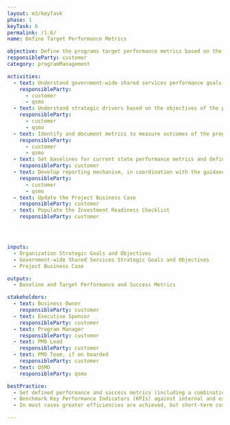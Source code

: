 ```yaml
---
layout: m3/keyTask
phase: 1
keyTask: 6
permalink: /1.6/
name: Define Target Performance Metrics

objective: Define the programs target performance metrics based on the strategic objectives of the organization.
responsibleParty: customer
category: programManagement

activities:
  - text: Understand government-wide shared services performance goals and strategic drivers based on the objectives of the program
    responsibleParty:
      - customer
      - qsmo
  - text: Understand strategic drivers based on the objectives of the program
    responsibleParty:
      - customer
      - qsmo
  - text: Identify and document metrics to measure outcomes of the program against government-wide shared services performance goals and strategic drivers
    responsibleParty:
      - customer
      - qsmo
  - text: Set baselines for current state performance metrics and define success targets expected to be achieved after completion of the program
    responsibleParty: customer
  - text: Develop reporting mechanism, in coordination with the guidance set forth in the QSMO Performance Management Framework, and timeline to report on metrics after migration Go-Live
    responsibleParty:
      - customer
      - qsmo
  - text: Update the Project Business Case
    responsibleParty: customer
  - text: Populate the Investment Readiness Checklist
    responsibleParty: customer




inputs:
  - Organization Strategic Goals and Objectives
  - Government-wide Shared Services Strategic Goals and Objectives 
  - Project Business Case

outputs:
  - Baseline and Target Performance and Success Metrics

stakeholders:
  - text: Business Owner
    responsibleParty: customer
  - text: Executive Sponsor
    responsibleParty: customer
  - text: Program Manager
    responsibleParty: customer
  - text: PMO Lead
    responsibleParty: customer
  - text: PMO Team, if on boarded
    responsibleParty: customer
  - text: QSMO
    responsibleParty: qsmo

bestPractice:
  - Set defined performance and success metrics (including a combination of compliance, process, and workload measures to define baselines and target metrics) at the beginning of the program to be able to measure and communicate the benefits intended, and ultimately achieved, by the program
  - Benchmark Key Performance Indicators (KPIs) against internal and external standards and use existing performance metric data to assist in identifying performance targets (e.g. previous Federal Benchmarking results, Shared Services Customer Satisfaction Surveys, etc.). Consider contacting ussm.m3@gsa.gov for assistance researching agency specific and government-wide results
  - In most cases greater efficiencies are achieved, but short-term cost reductions are not. With the introduction of greater amounts of IT support however, substantial savings are realized in the longer term

---
```

